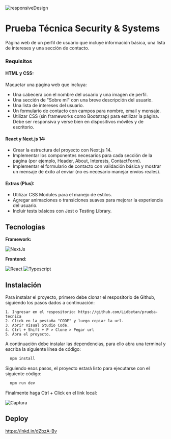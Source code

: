 
![responsiveDesign](https://github.com/Lidbetan/prueba-tecnica/assets/131318671/4f5c3c5c-1eb9-4083-8bd2-583dc20f6e2d)

# Prueba Técnica Security & Systems

Página web de un perfil de usuario que incluye información básica, una lista de intereses y una sección de contacto.

### Requisitos
#### HTML y CSS:
Maquetar una página web que incluya:
* Una cabecera con el nombre del usuario y una imagen de perfil.
* Una sección de "Sobre mí" con una breve descripción del usuario.
* Una lista de intereses del usuario.
* Un formulario de contacto con campos para nombre, email y mensaje.
* Utilizar CSS (sin frameworks como Bootstrap) para estilizar la página. Debe ser responsiva y verse bien en dispositivos móviles y de escritorio.

#### React y Next.js 14:

* Crear la estructura del proyecto con Next.js 14.
* Implementar los componentes necesarios para cada sección de la página (por ejemplo, Header, About, Interests, ContactForm).
* Implementar el formulario de contacto con validación básica y mostrar un mensaje de éxito al enviar (no es necesario manejar envíos reales).

#### Extras (Plus):

* Utilizar CSS Modules para el manejo de estilos.
* Agregar animaciones o transiciones suaves para mejorar la experiencia del usuario.
* Incluir tests básicos con Jest o Testing Library.

## Tecnologías

**Framework:** 

![NextJs](https://img.shields.io/badge/next%20js-000000?style=for-the-badge&logo=nextdotjs&logoColor=white)

**Frontend:** 

![React](https://img.shields.io/badge/react-%2320232a.svg?style=for-the-badge&logo=react&logoColor=%2361DAFB) ![Typescript](https://img.shields.io/badge/TypeScript-007ACC?style=for-the-badge&logo=typescript&logoColor=white) 

## Instalación

Para instalar el proyecto, primero debe clonar el respositorio de Github, siguiendo los pasos dados a continuación:

    1. Ingresar en el respositorio: https://github.com/Lidbetan/prueba-tecnica
    2. Click en la pestaña "CODE" y luego copiar la url.
    3. Abrir Visual Studio Code.
    4. Ctrl + Shift + P > Clone > Pegar url
    5. Abra el proyecto.

A continuación debe instalar las dependencias, para ello abra una terminal y escriba la siguiente línea de código:
```bash
  npm install
```

Siguiendo esos pasos, el proyecto estará listo para ejecutarse con el siguiente código:

```bash
  npm run dev
```
Finalmente haga Ctrl + Click en el link local: 

![Captura](https://github.com/Lidbetan/prueba-tecnica/assets/131318671/a56d96d1-dfac-4269-8d9d-992543465ca7)

## Deploy

https://lnkd.in/dZbzA-Bv


